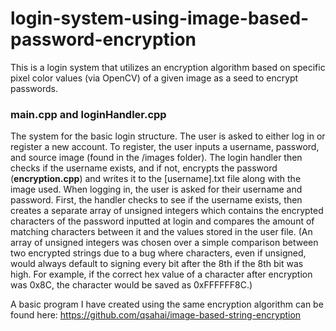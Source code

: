 # login-system-using-image-based-password-encryption
This is a login system that utilizes an encryption algorithm based on specific pixel color values (via OpenCV) of a given image as a seed to encrypt passwords. 

### main.cpp and loginHandler.cpp
The system for the basic login structure. The user is asked to either log in or register a new account.
To register, the user inputs a username, password, and source image (found in the /images folder).
The login handler then checks if the username exists, and if not, encrypts the password (**encryption.cpp**) and writes it to the [username].txt file along with the image used.
When logging in, the user is asked for their username and password.
First, the handler checks to see if the username exists, then creates a separate array of unsigned integers which contains the encrypted characters of the password inputted at login and compares the amount of matching characters between it and the values stored in the user file.
(An array of unsigned integers was chosen over a simple comparison between two encrypted strings due to a bug where characters, even if unsigned, would always default to signing every bit after the 8th if the 8th bit was high. For example, if the correct hex value of a character after encryption was 0x8C, the character would be saved as 0xFFFFFF8C.)


A basic program I have created using the same encryption algorithm can be found here: https://github.com/qsahai/image-based-string-encryption
